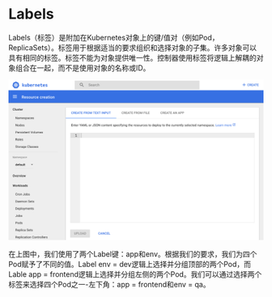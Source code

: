 # Labels

Labels（标签）是附加在Kubernetes对象上的键/值对（例如Pod，ReplicaSets）。标签用于根据适当的要求组织和选择对象的子集。许多对象可以具有相同的标签。标签不能为对象提供唯一性。控制器使用标签将逻辑上解耦的对象组合在一起，而不是使用对象的名称或ID。

![Labels](../../.gitbook/assets/image%20%2825%29.png)

在上图中，我们使用了两个Label键：app和env。根据我们的要求，我们为四个Pod赋予了不同的值。Label env = dev逻辑上选择并分组顶部的两个Pod，而Lable app = frontend逻辑上选择并分组左侧的两个Pod。我们可以通过选择两个标签来选择四个Pod之一-左下角：app = frontend和env = qa。

